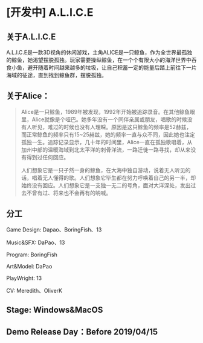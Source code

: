 # [开发中] A.L.I.C.E

## 关于A.L.I.C.E

A.L.I.C.E是一款3D视角的休闲游戏，主角ALICE是一只鲸鱼，作为全世界最孤独的鲸鱼，她渴望摆脱孤独。玩家需要操纵鲸鱼，在一个个有限大小的海洋世界中吞食小鱼，避开随着时间越来越多的垃圾，让自己积蓄一定的能量后踏上前往下一片海域的征途，直到找到鲸鱼群，摆脱孤独。

## 关于Alice：

> ​	Alice是一只鲸鱼，1989年被发现，1992年开始被追踪录音。在其他鲸鱼眼里，Alice就像是个哑巴。她多年没有一个同伴亲属或朋友，唱歌的时候没有人听见，难过的时候也没有人理睬。原因是这只鲸鱼的频率是52赫兹，而正常鲸鱼的频率只有15~25赫兹，她的频率一直与众不同，因此她也注定孤独一生。追踪记录显示，几十年的时间里，Alice一直在孤独歌唱着，从加州中部的温暖海域到北太平洋的刺骨洋流，一路迁徙一路寻找，却从来没有得到过任何回应。
>
> ​	人们想象它是一只孑然一身的鲸鱼，在大海中独自游动，说着无人听见的话，唱着无人懂得的歌。人们想象它毕生都在努力呼唤着自己的另一半，却始终没有回应。人们想象它是一支独一无二的号角，面对大洋深处，发出过去不曾有过、将来也不会再有的呐喊。

## 分工

Game Design: Dapao、BoringFish、13

Music&SFX: DaPao、13

Program: BoringFish

Art&Model: DaPao 

PlayWright: 13

CV: Meredith、OliverK

## Stage: Windows&MacOS

## Demo Release Day：Before 2019/04/15

